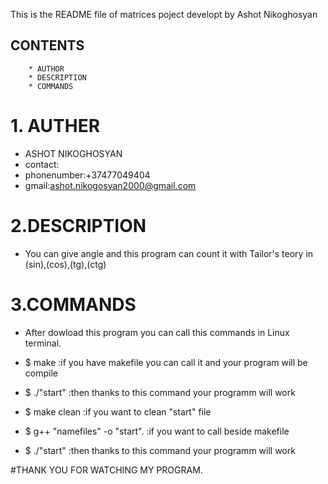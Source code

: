 This is the README file of matrices poject developt by Ashot Nikoghosyan

## CONTENTS 

        * AUTHOR
        * DESCRIPTION
        * COMMANDS
        
# 1. AUTHER 

   * ASHOT NIKOGHOSYAN
   * contact:
   * phonenumber:+37477049404
   * gmail:ashot.nikogosyan2000@gmail.com
   
# 2.DESCRIPTION
  * You can give angle and this program can count it with Tailor's teory in (sin),(cos),(tg),(ctg)
  
# 3.COMMANDS
  * After dowload this program you can call this commands in Linux terminal.
  * $ make  :if you have makefile you can call it and your program will be compile
  * $ ./"start" :then thanks to this command your programm will work 
  * $ make clean :if you want to clean "start" file
  
  * $ g++ "namefiles" -o "start". :if you want to call beside makefile
  * $ ./"start" :then thanks to this command your programm will work 
  
  
  
  #THANK YOU FOR WATCHING MY PROGRAM.
